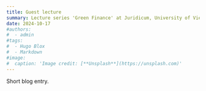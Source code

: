 ```yaml
---
title: Guest lecture
summary: Lecture series 'Green Finance' at Juridicum, University of Vienna
date: 2024-10-17
#authors:
#  - admin
#tags:
#  - Hugo Blox
#  - Markdown
#image:
#  caption: 'Image credit: [**Unsplash**](https://unsplash.com)'
---
```


Short blog entry.
